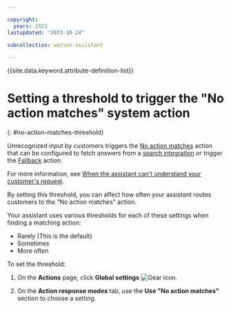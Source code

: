 ```yaml
---

copyright:
  years: 2023
lastupdated: "2023-10-24"

subcollection: watson-assistant

---
```


{{site.data.keyword.attribute-definition-list}}

# Setting a threshold to trigger the "No action matches" system action
{: #no-action-matches-threshold}

Unrecognized input by customers triggers the [No action matches](/docs/watson-assistant?topic=watson-assistant-handle-errors#no-action-matches) action that can be configured to fetch answers from a [search integration](/docs/watson-assistant?topic=watson-assistant-search-add#search-no-action-matches) or trigger the [Fallback](/docs/watson-assistant?topic=watson-assistant-handle-errors#fallback-action) action. 

For more information, see [When the assistant can't understand your customer's request](/docs/watson-assistant?topic=watson-assistant-handle-errors#no-action-matches).

By setting this threshold, you can affect how often your assistant routes customers to the “No action matches” action.

Your assistant uses various thresholds for each of these settings when finding a matching action:

- Rarely (This is the default)
- Sometimes
- More often

To set the threshold:

1. On the **Actions** page, click **Global settings** ![Gear icon](../../icons/settings.svg).

1. On the **Action response modes** tab, use the **Use "No action matches"** section to choose a setting.
